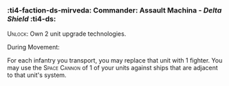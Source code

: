 ### :ti4-faction-ds-mirveda: **Commander**: Assault Machina - _Delta Shield_ :ti4-ds:
<span style="font-variant:small-caps;">Unlock</span>: Own 2 unit upgrade technologies.

During Movement:

For each infantry you transport, you may replace that unit with 1 fighter. 
You may use the <span style="font-variant:small-caps;">Space Cannon</span> of 1 of your units against ships that are adjacent to that unit's system.
